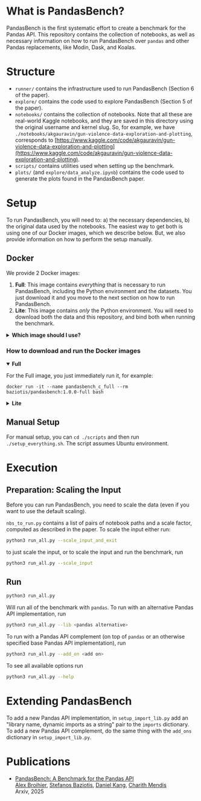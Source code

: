 # What is PandasBench?

PandasBench is the first systematic effort to create a benchmark for the Pandas
API. This repository contains the collection of notebooks, as well as necessary
information on how to run PandasBench over `pandas` and other Pandas
replacements, like Modin, Dask, and Koalas.

# Structure

- `runner/` contains the infrastructure used to run PandasBench (Section 6 of the paper).
- `explore/` contains the code used to explore PandasBench (Section 5 of the paper).
- `notebooks/` contains the collection of notebooks. Note that all these are
real-world Kaggle notebooks, and they are saved in this directory using the
original username and kernel slug. So, for example, we have
`./notebooks/akgauravin/gun-violence-data-exploration-and-plotting`, corresponds
to
[https://www.kaggle.com/code/akgauravin/gun-violence-data-exploration-and-plotting](https://www.kaggle.com/code/akgauravin/gun-violence-data-exploration-and-plotting).
- `scripts/` contains utilities used when setting up the benchmark.
- `plots/` (and `explore/data_analyze.ipynb`) contains the code used to generate
  the plots found in the PandasBench paper.

# Setup

To run PandasBench, you will need to: a) the necessary dependencies, b) the
original data used by the notebooks. The easiest way to get both is using one of
our Docker images, which we describe below. But, we also provide information on
how to perform the setup manually.

## Docker

We provide 2 Docker images:

1) **Full**: This image contains _everything_ that is necessary to run
   PandasBench, including the Python environment and the datasets. You just
   download it and you move to the next section on how to run PandasBench.
2) **Lite**: This image contains _only_ the Python environment. You will need to
   download both the data and this repository, and bind both when running the
   benchmark.

<details>
<summary><b>Which image should I use?</b></summary>

Basically the trade-off in different images is how up-to-date are vs how easy
they are to use and how large they are. For example, since **Full** contains
everything, this means that we may contain a slightly outdated version of the
code (or the data). Because we generally try to keep this repository, the data,
and the images in sync, we recommend that you download **Full** because it
offers the easiest experience. But if you want to be sure you are using the
latest version of everything, you can check the latest update dates in the
images and compare it with the latest commit in this repository. Also, **Full**
is much larger than **Lite**, in case this is an issue.

</details>


### How to download and run the Docker images

<details open>
<summary><b>Full</b></summary>

For the Full image, you just immediately run it, for example:

```
docker run -it --name pandasbench_c_full --rm baziotis/pandasbench:1.0.0-full bash
```

</details>


<details>
<summary><b>Lite</b></summary>

**Lite**: In this setup you'll need to download and bind both the code and the
data. First, clone the repository:

```
git clone https://github.com/ADAPT-uiuc/PandasBench/
```

Then, download the data _into_ the `PandasBench` directory (you can alternatively use [this Google Drive
link](https://drive.google.com/file/d/1WUX-gUycsXVngCaaoDecLdjAv7hjSoeR/view?usp=sharing) to download the data):
```
wget https://uofi.box.com/shared/static/tipejtwr4khhyzl207uhcwjh2i7k9u8l -O PandasBench_data.zip
# This should create a directory named PandasBench_data
unzip PandasBench_data.zip
```

`PandasBench` should now look like this:
```
├── data
├── Dockerfile.full
├── Dockerfile.lite
├── LICENSE
├── notebooks
├── plots
├── README.md
├── runner
└── scripts
```

Now, you'll need to copy the datasets to the directories of the notebook that
uses them. We provide a script for that, so you can just:

```
cd ./scripts
./docker_data_setup.sh
```

You can now delete the `data/` directory.

Finally, you can run the image and bind the PandasBench directory:
```
docker run -it -v ./:/home/ubuntu/PandasBench --name pandasbench_c_lite --rm baziotis/pandasbench:1.0.0-lite bash
```

</details>

## Manual Setup

For manual setup, you can `cd ./scripts` and then run `./setup_everything.sh`. The script assumes Ubuntu environment.

# Execution

## Preparation: Scaling the Input

Before you can run PandasBench, you need to scale the data (even if you want to use the default scaling).

`nbs_to_run.py` contains a list of pairs of notebook paths and a scale factor, computed as described in the paper. To scale the input either run:

```bash
python3 run_all.py --scale_input_and_exit
```

to just scale the input, or to scale the input and run the benchmark, run

```bash
python3 run_all.py --scale_input
```

## Run

```bash
python3 run_all.py
```

Will run all of the benchmark with `pandas`. To run with an alternative Pandas API implementation, run

```bash
python3 run_all.py --lib <pandas alternative>
```

To run with a Pandas API complement (on top of `pandas` or an otherwise specified base Pandas API implementation), run

```bash
python3 run_all.py --add_on <add on>
```

To see all available options run

```bash
python3 run_all.py --help
```

# Extending PandasBench

To add a new Pandas API implementation, in `setup_import_lib.py` add an "library name, dynamic imports as a string" pair to the `imports` dictionary. To add a new Pandas API complement, do the same thing with the `add_ons` dictionary in `setup_import_lib.py`.

# Publications

- [PandasBench: A Benchmark for the Pandas API](https://arxiv.org/abs/2506.02345)<br/>
[Alex Broihier](https://alex-d-b.github.io/), [Stefanos Baziotis](https://sbaziotis.com/), [Daniel Kang](https://ddkang.github.io/), [Charith Mendis](https://charithmendis.com/)<br/>
Arxiv, 2025
